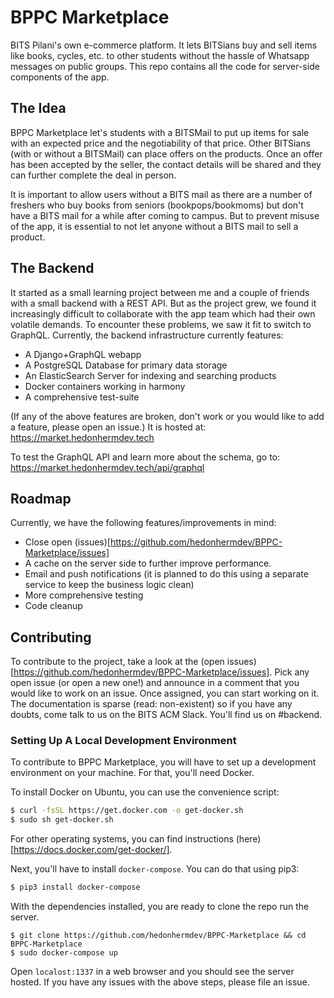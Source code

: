 # BPPC Marketplace
BITS Pilani's own e-commerce platform. It lets BITSians buy and sell items like books, cycles, etc. to other students without the hassle of Whatsapp messages on public groups. This repo contains all the code for server-side components of the app. 

## The Idea
BPPC Marketplace let's students with a BITSMail to put up items for sale with an expected price and the negotiability of that price. Other BITSians (with or without a BITSMail) can place offers on the products. Once an offer has been accepted by the seller, the contact details will be shared and they can further complete the deal in person.

It is important to allow users without a BITS mail as there are a number of freshers who buy books from seniors (bookpops/bookmoms) but don't have a BITS mail for a while after coming to campus. But to prevent misuse of the app, it is essential to not let anyone without a BITS mail to sell a product. 

## The Backend
It started as a small learning project between me and a couple of friends with a small backend with a REST API. But as the project grew, we found it increasingly difficult to collaborate with the app team which had their own volatile demands. To encounter these problems, we saw it fit to switch to GraphQL. Currently, the backend infrastructure currently features:

- A Django+GraphQL webapp
- A PostgreSQL Database for primary data storage
- An ElasticSearch Server for indexing and searching products
- Docker containers working in harmony
- A comprehensive test-suite

(If any of the above features are broken, don't work or you would like to add a feature, please open an issue.)
It is hosted at: https://market.hedonhermdev.tech

To test the GraphQL API and learn more about the schema, go to: https://market.hedonhermdev.tech/api/graphql 


## Roadmap
Currently, we have the following features/improvements in mind: 

- Close open (issues)[https://github.com/hedonhermdev/BPPC-Marketplace/issues] 
- A cache on the server side to further improve performance. 
- Email and push notifications (it is planned to do this using a separate service to keep the business logic clean)
- More comprehensive testing
- Code cleanup


## Contributing 
To contribute to the project, take a look at the (open issues)[https://github.com/hedonhermdev/BPPC-Marketplace/issues]. Pick any open issue (or open a new one!) and announce in a comment that you would like to work on an issue. Once assigned, you can start working on it. The documentation is sparse (read: non-existent) so if you have any doubts, come talk to us on the BITS ACM Slack. You'll find us on #backend. 

### Setting Up A Local Development Environment
To contribute to BPPC Marketplace, you will have to set up a development environment on your machine. For that, you'll need Docker.

To install Docker on Ubuntu, you can use the convenience script: 
```bash
$ curl -fsSL https://get.docker.com -o get-docker.sh
$ sudo sh get-docker.sh
```

For other operating systems, you can find instructions (here)[https://docs.docker.com/get-docker/].

Next, you'll have to install `docker-compose`. You can do that using pip3:
```bash
$ pip3 install docker-compose
```
With the dependencies installed, you are ready to clone the repo run the server. 
```
$ git clone https://github.com/hedonhermdev/BPPC-Marketplace && cd BPPC-Marketplace
$ sudo docker-compose up
```
Open `localost:1337` in a web browser and you should see the server hosted. If you have any issues with the above steps, please file an issue. 

